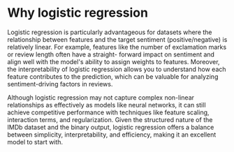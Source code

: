 # Why logistic regression

Logistic regression is particularly advantageous for datasets where the relationship between features and the target sentiment 
(positive/negative) is relatively linear. For example, features like the number of exclamation marks or review length often have a straight-
forward impact on sentiment and align well with the model's ability to assign weights to features. Moreover, the interpretability of 
logistic regression allows you to understand how each feature contributes to the prediction, which can be valuable for analyzing 
sentiment-driving factors in reviews.

Although logistic regression may not capture complex non-linear relationships as effectively as models like neural networks, it can 
still achieve competitive performance with techniques like feature scaling, interaction terms, and regularization. Given the structured 
nature of the IMDb dataset and the binary output, logistic regression offers a balance between simplicity, interpretability, and 
efficiency, making it an excellent model to start with.

